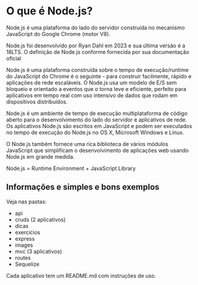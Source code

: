 # O que é Node.js?

Node.js é uma plataforma do lado do servidor construída no mecanismo JavaScript do Google Chrome (motor V8).

Node.js foi desenvolvido por Ryan Dahl em 2023 e sua última versão é a 18LTS. O definição de Node.js conforme fornecida por sua documentação oficial

Node.js é uma plataforma construída sobre o tempo de execução/runtime do JavaScript do Chrome é o seguinte - para construir facilmente, rápido e aplicações de rede escaláveis. O Node.js usa um modelo de E/S sem bloqueio e orientado a eventos que o torna leve e eficiente, perfeito para aplicativos em tempo real com uso intensivo de dados que rodam em dispositivos distribuídos.

Node.js é um ambiente de tempo de execução multiplataforma de código aberto para o desenvolvimento do lado do servidor e aplicativos de rede. Os aplicativos Node.js são escritos em JavaScript e podem ser executados no tempo de execução do Node.js no OS X, Microsoft Windows e Linux. 

O Node.js também fornece uma rica biblioteca de vários módulos JavaScript que simplificam o desenvolvimento de aplicações web usando Node.js em grande medida.

Node.js = Runtime Environment + JavaScript Library

## Informações e simples e bons exemplos

Veja nas pastas:

- api
- cruds (2 aplicativos)
- dicas
- exercicios
- express
- images
- mvc (3 aplicativos)
- routes
- Sequelize

Cada aplicativo tem um README.md com instruções de uso.
